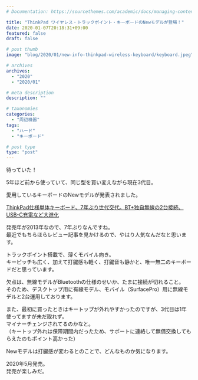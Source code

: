 ```yaml
---
# Documentation: https://sourcethemes.com/academic/docs/managing-content/

title: "ThinkPad ワイヤレス・トラックポイント・キーボードのNewモデルが登場！"
date: 2020-01-07T20:18:31+09:00
featured: false
draft: false

# post thumb
image: "blog/2020/01/new-info-thinkpad-wireless-keyboard/keyboard.jpeg"

# archives
archives:
  - "2020"
  - "2020/01"

# meta description
description: ""

# taxonomies
categories:
  - "周辺機器"
tags:
  - "ハード"
  - "キーボード"

# post type
type: "post"
---
```


待っていた！

5年ほど前から使っていて、同じ型を買い変えながら現在3代目。

愛用しているキーボードのNewモデルが発表されました。

[ThinkPad仕様単体キーボード、7年ぶり世代交代。BT+独自無線の2台接続、USB-C充電など大進化](https://japanese.engadget.com/jp-2020-01-05-thinkpad-7-bt-2-usb-c.html)

発売年が2013年なので、7年ぶりなんですね。  
最近でもちらほらレビュー記事を見かけるので、やはり人気なんだなと思います。

トラックポイント搭載で、薄くモバイル向き。  
キーピッチも広く、加えて打鍵感も軽く、打鍵音も静かと、唯一無二のキーボードだと思っています。

欠点は、無線モデルがBluetoothの仕様のせいか、たまに接続が切れること。  
そのため、デスクトップ用に有線モデル、モバイル（SurfacePro）用に無線モデルと2台運用しております。

また、最初に買ったときはキートップが外れやすかったのですが、3代目は1年使ってますが未だ取れず。  
マイナーチェンジされてるのかなと。  
（キートップ外れは保障期間内だったため、サポートに連絡して無償交換してもらえたのもポイント高かった）

Newモデルは打鍵感が変わるとのことで、どんなものか気になります。

2020年5月発売。  
発売が楽しみだ。
